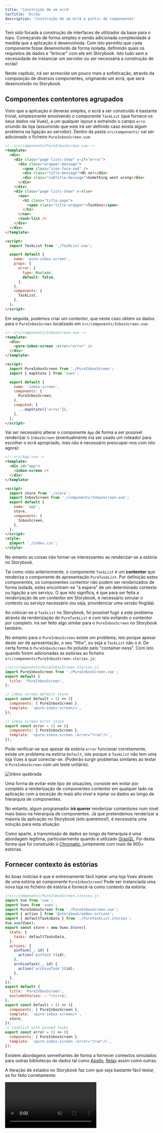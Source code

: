 ```yaml
---
title: 'Construção de um ecrã'
tocTitle: 'Ecrãs'
description: 'Construção de um ecrã a partir de componentes'
---
```


Tem sido focada a construção de interfaces de utilizador da base para o topo.
Começando de forma simples e sendo adicionada complexidade á medida que a aplicação é desenvolvida. Com isto permitiu que cada componente fosse desenvolvido de forma isolada, definindo quais os requisitos de dados e "brincar" com ele em Storybook. Isto tudo sem a necessidade de instanciar um servidor ou ser necessária a construção de ecrãs!

Neste capitulo, irá ser acrescida um pouco mais a sofisticação, através da composição de diversos componentes, originando um ecrã, que será desenvolvido no Storybook.

## Componentes contentores agrupados

Visto que a aplicação é deveras simples, o ecrã a ser construído é bastante trivial, simplesmente envolvendo o componente `TaskList` (que fornece os seus dados via Vuex), a um qualquer layout e extraindo o campo `erro` oriundo da loja (assumindo que este irá ser definido caso exista algum problema na ligação ao servidor). Dentro da pasta `src/components/` vai ser adicionado o ficheiro `PureInboxScreen.vue`:

```html
<!--src/components/PureInboxScreen.vue-->
<template>
  <div>
    <div class="page lists-show" v-if="error">
      <div class="wrapper-message">
        <span class="icon-face-sad" />
        <div class="title-message">Oh no!</div>
        <div class="subtitle-message">Something went wrong</div>
      </div>
    </div>
    <div class="page lists-show" v-else>
      <nav>
        <h1 class="title-page">
          <span class="title-wrapper">Taskbox</span>
        </h1>
      </nav>
      <task-list />
    </div>
  </div>
</template>

<script>
  import TaskList from './TaskList.vue';

  export default {
    name: 'pure-inbox-screen',
    props: {
      error: {
        type: Boolean,
        default: false,
      },
    },
    components: {
      TaskList,
    },
  };
</script>
```

Em seguida, podemos criar um contentor, que neste caso obtém os dados para o `PureInboxScreen` localizado em `src/components/InboxScreen.vue`:

```html
<!--src/components/InboxScreen.vue-->
<template>
  <div>
    <pure-inbox-screen :error="error" />
  </div>
</template>

<script>
  import PureInboxScreen from './PureInboxScreen';
  import { mapState } from 'vuex';

  export default {
    name: 'inbox-screen',
    components: {
      PureInboxScreen,
    },
    computed: {
      ...mapState(['error']),
    },
  };
</script>
```

Vai ser necessário alterar o componente `App` de forma a ser possível renderizar o `InboxScreen` (eventualmente iria ser usado um roteador para escolher o ecrã apropriado, mas não é necessário preocupar-nos com isto agora):

```html
<!--src/App.vue-->
<template>
  <div id="app">
    <inbox-screen />
  </div>
</template>

<script>
  import store from './store';
  import InboxScreen from './components/InboxScreen.vue';
  export default {
    name: 'app',
    store,
    components: {
      InboxScreen,
    },
  };
</script>
<style>
  @import './index.css';
</style>
```

No entanto as coisas irão tornar-se interessantes ao renderizar-se a estória no Storybook.

Tal como visto anteriormente, o componente `TaskList` é um **contentor** que renderiza o componente de apresentação `PureTaskList`. Por definição estes componentes, os componentes contentor não podem ser renderizados de forma isolada, estes encontram-se "á espera" de um determinado contexto ou ligação a um serviço. O que isto significa, é que para ser feita a renderização de um contentor em Storybook, é necessário simular o contexto ou serviço necessário (ou seja, providenciar uma versão fingida).

Ao colocar-se a `TaskList` no Storybook, foi possível fugir a este problema através da renderização do `PureTaskList` e com isto evitando o contentor por completo.
Irá ser feito algo similar para o `PureInboxScreen` no Storybook também.

No entanto para o `PureInboxScreen` existe um problema, isto porque apesar deste ser de apresentação, o seu "filho", ou seja a `TaskList` não o é. De certa forma o `PureInboxScreen` foi poluído pelo "container-ness". Com isto quando forem adicionadas as estórias ao ficheiro `src/components/PureInboxScreen.stories.js`:

```javascript
//src/components/PureInboxScreen.stories.js
import PureInboxScreen from './PureInboxScreen.vue';
export default {
  title: 'PureInboxScreen',
};

// inbox screen default state
export const Default = () => ({
  components: { PureInboxScreen },
  template: `<pure-inbox-screen/>`,
});

// inbox screen error state
export const error = () => ({
  components: { PureInboxScreen },
  template: `<pure-inbox-screen :error="true"/>`,
});
```

Pode verificar-se que apesar da estória `error` funcionar corretamente, existe um problema na estória `Default`, isto porque a `TaskList` não tem uma loja Vuex á qual conectar-se. (Poderão surgir problemas similares ao testar o `PureInboxScreen` com um teste unitário).

![Inbox quebrada](/intro-to-storybook/broken-inboxscreen-vue.png)

Uma forma de evitar este tipo de situações, consiste em evitar por completo a renderização de componentes contentor em qualquer lado na aplicação com a exceção do mais alto nível e injetar os dados ao longo da hierarquia de componentes.

No entanto, algum programador **irá querer** renderizar contentores num nível mais baixo na hierarquia de componentes. Já que pretendemos renderizar a maioria da aplicação no Storybook (sim queremos!), é necessária uma solução para esta situação.

<div class="aside">
    Como aparte, a transmissão de dados ao longo da hierarquia é uma abordagem legitima, particularmente quando é utilizado <a href="http://graphql.org/">GrapQL</a>. Foi desta forma que foi construido o <a href="https://www.chromaticqa.com">Chromatic</a>, juntamente com mais de 800+ estórias.
</div>

## Fornecer contexto ás estórias

As boas notícias é que é extremamente fácil injetar uma loja Vuex através de uma estória ao componente `PureInboxScreen`! Pode ser instanciada uma nova loja no ficheiro de estória e fornecê-la como contexto da estória:

```javascript
//src/components/PureInboxScreen.stories.js
import Vue from 'vue';
import Vuex from 'vuex';
import PureInboxScreen from './PureInboxScreen.vue';
import { action } from '@storybook/addon-actions';
import { defaultTasksData } from './PureTaskList.stories';
Vue.use(Vuex);
export const store = new Vuex.Store({
  state: {
    tasks: defaultTasksData,
  },
  actions: {
    pinTask(_, id) {
      action('pinTask')(id);
    },
    archiveTask(_, id) {
      action('archiveTask')(id);
    },
  },
});
export default {
  title: 'PureInboxScreen',
  excludeStories: /.*store$/,
};
export const Default = () => ({
  components: { PureInboxScreen },
  template: `<pure-inbox-screen/>`,
  store,
});
// tasklist with pinned tasks
export const error = () => ({
  components: { PureInboxScreen },
  template: `<pure-inbox-screen :error="true"/>`,
});
```

Existem abordagens semelhantes de forma a fornecer contextos simulados para outras bibliotecas de dados tal como [Apollo](https://www.npmjs.com/package/apollo-storybook-decorator), [Relay](https://github.com/orta/react-storybooks-relay-container) assim como outras.

A iteração de estados no Storybook faz com que seja bastante fácil testar, se for feito corretamente:

<video autoPlay muted playsInline loop >

  <source
    src="/intro-to-storybook/finished-inboxscreen-states.mp4"
    type="video/mp4"
  />
</video>

## Desenvolvimento orientado a Componentes

Começou-se do fundo com `Task`, prosseguindo para `TaskList` e agora chegou-se ao ecrã geral do interface de utilizador. O `InboxScreen`, acomoda um componente contentor que foi adicionado e inclui também estórias que o acompanham.

<video autoPlay muted playsInline loop style="width:480px; height:auto; margin: 0 auto;">
  <source
    src="/intro-to-storybook/component-driven-development-optimized.mp4"
    type="video/mp4"
  />
</video>

[**Component-Driven Development**](https://blog.hichroma.com/component-driven-development-ce1109d56c8e) permite a expansão gradual da complexidade á medida que se prossegue de forma ascendente na hierarquia de componentes. Dos benefícios ao utilizar-se esta abordagem, estão o processo de desenvolvimento focado e cobertura adicional das permutações possíveis do interface de utilizador.
Resumidamente esta abordagem ajuda na produção de interfaces de utilizador de uma qualidade extrema e assim como complexidade.

Ainda não finalizamos, o trabalho não acaba quando o interface de utilizador estiver construído. É necessário garantir que resiste ao teste do tempo.
